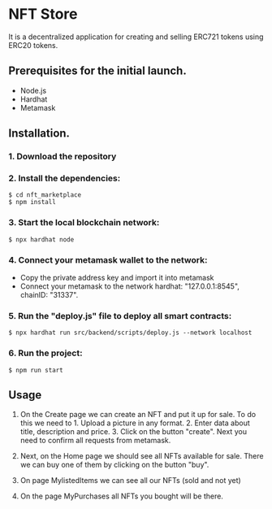 # NFT Store
It is a decentralized application for creating and selling ERC721 tokens using ERC20 tokens. 

## Prerequisites for the initial launch.
- Node.js
- Hardhat
- Metamask

## Installation.
### 1. Download the repository
### 2. Install the dependencies:
```
$ cd nft_marketplace
$ npm install
```
### 3. Start the local blockchain network:
```
$ npx hardhat node
```
### 4. Connect your metamask wallet to the network:
- Copy the private address key and import it into metamask
- Connect your metamask to the network hardhat: "127.0.0.1:8545", chainID: "31337".
### 5. Run the "deploy.js" file to deploy all smart contracts:
```
$ npx hardhat run src/backend/scripts/deploy.js --network localhost
```
### 6. Run the project:
```
$ npm run start
```

## Usage
1. On the Create page we can create an NFT and put it up for sale. To do this we need to 1. Upload a picture in any format. 2. Enter data about title, description and price. 3. Click on the button "create". Next you need to confirm all requests from metamask.

2. Next, on the Home page we should see all NFTs available for sale. There we can buy one of them by clicking on the button "buy". 

3. On page MylistedItems we can see all our NFTs (sold and not yet)

4. On the page MyPurchases all NFTs you bought will be there.
